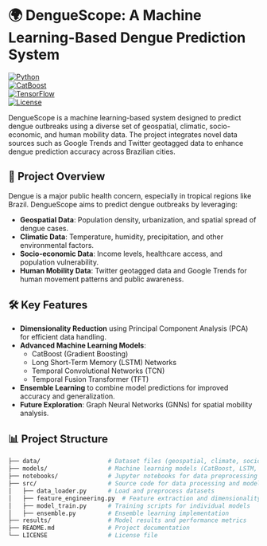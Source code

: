 # 🌍 **DengueScope: A Machine Learning-Based Dengue Prediction System**  

[![Python](https://img.shields.io/badge/python-3.x-blue.svg)](https://www.python.org/)  
[![CatBoost](https://img.shields.io/badge/CatBoost-1.0-green)](https://catboost.ai/)  
[![TensorFlow](https://img.shields.io/badge/TensorFlow-2.x-orange.svg)](https://www.tensorflow.org/)  
[![License](https://img.shields.io/github/license/GAUTAMMANU/proj)](LICENSE)  

DengueScope is a machine learning-based system designed to predict dengue outbreaks using a diverse set of geospatial, climatic, socio-economic, and human mobility data. The project integrates novel data sources such as Google Trends and Twitter geotagged data to enhance dengue prediction accuracy across Brazilian cities.

## 🚀 **Project Overview**

Dengue is a major public health concern, especially in tropical regions like Brazil. DengueScope aims to predict dengue outbreaks by leveraging:

- **Geospatial Data**: Population density, urbanization, and spatial spread of dengue cases.
- **Climatic Data**: Temperature, humidity, precipitation, and other environmental factors.
- **Socio-economic Data**: Income levels, healthcare access, and population vulnerability.
- **Human Mobility Data**: Twitter geotagged data and Google Trends for human movement patterns and public awareness.

## 🛠️ **Key Features**

- **Dimensionality Reduction** using Principal Component Analysis (PCA) for efficient data handling.
- **Advanced Machine Learning Models**:  
  - CatBoost (Gradient Boosting)  
  - Long Short-Term Memory (LSTM) Networks  
  - Temporal Convolutional Networks (TCN)  
  - Temporal Fusion Transformer (TFT)  
- **Ensemble Learning** to combine model predictions for improved accuracy and generalization.
- **Future Exploration**: Graph Neural Networks (GNNs) for spatial mobility analysis.

## 📊 **Project Structure**  

```bash
├── data/                   # Dataset files (geospatial, climate, socio-economic, etc.)
├── models/                 # Machine learning models (CatBoost, LSTM, TCN, TFT)
├── notebooks/              # Jupyter notebooks for data preprocessing and experimentation
├── src/                    # Source code for data processing and model implementation
│   ├── data_loader.py      # Load and preprocess datasets
│   ├── feature_engineering.py  # Feature extraction and dimensionality reduction
│   ├── model_train.py      # Training scripts for individual models
│   ├── ensemble.py         # Ensemble learning implementation
├── results/                # Model results and performance metrics
├── README.md               # Project documentation
└── LICENSE                 # License file

